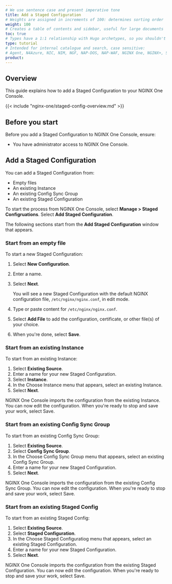 ```yaml
---
# We use sentence case and present imperative tone
title: Add a Staged Configuration
# Weights are assigned in increments of 100: determines sorting order
weight: 100
# Creates a table of contents and sidebar, useful for large documents
toc: true
# Types have a 1:1 relationship with Hugo archetypes, so you shouldn't need to change this
type: tutorial
# Intended for internal catalogue and search, case sensitive:
# Agent, N4Azure, NIC, NIM, NGF, NAP-DOS, NAP-WAF, NGINX One, NGINX+, Solutions, Unit
product:
---
```


## Overview

This guide explains how to add a Staged Configuration to your NGINX One Console. 

{{< include "nginx-one/staged-config-overview.md" >}}

## Before you start

Before you add a Staged Configuration to NGINX One Console, ensure:

- You have administrator access to NGINX One Console.

## Add a Staged Configuration

You can add a Staged Configuration from:

- Empty files
- An existing Instance
- An existing Config Sync Group
- An existing Staged Configuration

To start the process from NGINX One Console, select **Manage > Staged Configruations**. Select **Add Staged Configuration**.

The following sections start from the **Add Staged Configuration** window that appears.

### Start from an empty file

To start a new Staged Configuration:

1. Select **New Configuration**.
1. Enter a name.
1. Select **Next**.

   You will see a new Staged Configuration with the default NGINX configuration file, `/etc/nginx/nginx.conf`, in edit mode.
1. Type or paste content for `/etc/nginx/nginx.conf`.
1. Select **Add File** to add the configuration, certificate, or other file(s) of your choice. 
1. When you're done, select **Save**.

### Start from an existing Instance

To start from an existing Instance:

1. Select **Existing Source**.
1. Enter a name for your new Staged Configuration.
1. Select **Instance**.
1. In the Choose Instance menu that appears, select an existing Instance.
1. Select **Next**. 

NGINX One Console imports the configuration from the existing Instance. You can now edit the configuration. When you're ready to stop and save your work, select Save.

### Start from an existing Config Sync Group

To start from an existing Config Sync Group:

1. Select **Existing Source**.
1. Select **Config Sync Group**.
1. In the Choose Config Sync Group menu that appears, select an existing Config Sync Group.
1. Enter a name for your new Staged Configuration.
1. Select **Next**. 

NGINX One Console imports the configuration from the existing Config Sync Group. You can now edit the configuration. When you're ready to stop and save your work, select Save.

### Start from an existing Staged Config

To start from an existing Staged Config:

1. Select **Existing Source**.
1. Select **Staged Configuration**.
1. In the Choose Staged Configuratiog menu that appears, select an existing Staged Configuration.
1. Enter a name for your new Staged Configuration.
1. Select **Next**. 

NGINX One Console imports the configuration from the existing Staged Configuration. You can now edit the configuration. When you're ready to stop and save your work, select Save.

